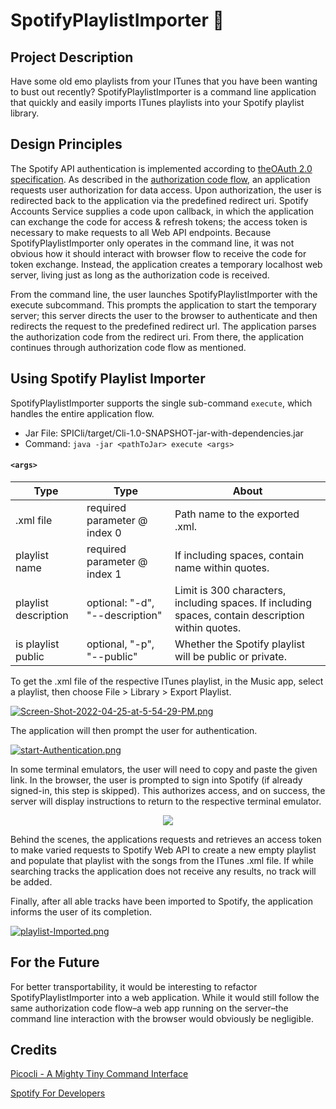 # SpotifyPlaylistImporter 🎸

## Project Description 
Have some old emo playlists from your ITunes that you have been 
wanting to bust out recently? SpotifyPlaylistImporter is a command 
line application that quickly and easily imports ITunes playlists 
into your Spotify playlist library.

## Design Principles
The Spotify API authentication is implemented according to [theOAuth 
2.0 specification](https://developer.spotify.com/documentation/general/guides/authorization/). 
As described in the [authorization code flow](https://developer.spotify.com/documentation/general/guides/authorization/code-flow/),
an application requests user authorization for data access. Upon 
authorization, the user is redirected back to the application via
the predefined redirect uri. Spotify Accounts Service supplies a 
code upon callback, in which the application can exchange the code 
for access & refresh tokens; the access token is necessary to make
requests to all Web API endpoints. Because SpotifyPlaylistImporter 
only operates in the command line, it was not obvious how it should
interact with browser flow to receive the code for token exchange.
Instead, the application creates a temporary localhost web server,
living just as long as the authorization code is received.

From the command line, the user launches SpotifyPlaylistImporter
with the execute subcommand. This prompts the application to 
start the temporary server; this server directs the user to the 
browser to authenticate and then redirects the request to the 
predefined redirect url. The application parses the authorization 
code from the redirect uri. From there, the application continues
through authorization code flow as mentioned.

## Using Spotify Playlist Importer
SpotifyPlaylistImporter supports the single sub-command ```execute```,
which handles the entire application flow.
- Jar File: SPICli/target/Cli-1.0-SNAPSHOT-jar-with-dependencies.jar
- Command: ```java -jar <pathToJar> execute <args>```

#### ```<args>```
| Type                 | Type                            | About                                                                                              |   
|----------------------|---------------------------------|----------------------------------------------------------------------------------------------------|
| .xml file            | required parameter @ index 0    | Path name to the exported <iTunesplaylist>.xml.                                                    |
| playlist name        | required parameter @ index 1    | If including spaces, contain name within quotes.                                                   |
| playlist description | optional: "-d", "--description" | Limit is 300 characters, including spaces. If including spaces, contain description within quotes. |
| is playlist public   | optional, "-p", "--public"      | Whether the Spotify playlist will be public or private.                                            |

To get the .xml file of the respective ITunes playlist, in the Music app, 
select a playlist, then choose File > Library > Export Playlist. 

[![Screen-Shot-2022-04-25-at-5-54-29-PM.png](https://i.postimg.cc/PxRbQ51s/Screen-Shot-2022-04-25-at-5-54-29-PM.png)](https://postimg.cc/vg56QMP3)

The application will then prompt the user for authentication. 

[![start-Authentication.png](https://i.postimg.cc/QxB4PRMJ/start-Authentication.png)](https://postimg.cc/kBmvRYK2)

In some terminal emulators, the user will need to copy and paste the 
given link. In the browser, the user is prompted to sign into Spotify 
(if already signed-in, this step is skipped). This authorizes access,
and on success, the server will display instructions to return to the
respective terminal emulator. 

<p align="center">
  <img src="https://media.giphy.com/media/mDjZ6VB0tIAQfx7iyT/giphy.gif"/>
</p>

Behind the scenes, the applications requests and retrieves an access
token to make varied requests to Spotify Web API to create a new 
empty playlist and populate that playlist with the songs from the 
ITunes .xml file. If while searching tracks the application does 
not receive any results, no track will be added.

Finally, after all able tracks have been imported to Spotify, the 
application informs the user of its completion. 

[![playlist-Imported.png](https://i.postimg.cc/CMrrcFwK/playlist-Imported.png)](https://postimg.cc/V5MF6Pry)

## For the Future
For better transportability, it would be interesting to refactor 
SpotifyPlaylistImporter into a web application. While it would still 
follow the same authorization code flow–a web app running on the 
server–the command line interaction with the browser would obviously 
be negligible. 

## Credits
[Picocli - A Mighty Tiny Command Interface](https://picocli.info/)

[Spotify For Developers](https://developer.spotify.com/)


